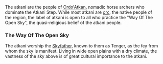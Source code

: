 The atkani are the people of [Ordo'Atkan](../../Locations/Ordo'Atkan/Ordo'Atkan.md), nomadic horse archers who dominate the Atkani Step. While most atkani are [orc](../../Species/Homonid/Orc.md), the native people of the region, the label of atkani is open to all who practice the "Way Of The Open Sky", the quasi-religious belief of the atkani people.

### The Way Of The Open Sky
The atkani worship the [Skyfather](../../Cosmology/Fey/Skyfather.md), known to them as Tenger, as the fey from whom the sky is manifest. Living in wide open plains with a dry climate, the vastness of the sky above is of great cultural importance to the atkani.